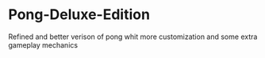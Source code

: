 # Pong-Deluxe-Edition

Refined and better verison of pong whit more customization and some extra gameplay mechanics
